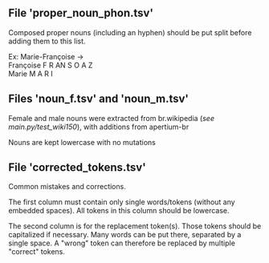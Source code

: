 ## File 'proper_noun_phon.tsv'

Composed proper nouns (including an hyphen) should be put split before adding them to this list.

Ex: Marie-Françoise ->  \
	Françoise F R AN S O A Z \
	Marie M A R I

## Files 'noun_f.tsv' and 'noun_m.tsv'

Female and male nouns were extracted from br.wikipedia (*see main.py/test_wiki150*), with additions from apertium-br

Nouns are kept lowercase with no mutations

## File 'corrected_tokens.tsv'

Common mistakes and corrections.

The first column must contain only single words/tokens (without any embedded spaces). All tokens in this column should be lowercase.

The second column is for the replacement token(s). Those tokens should be capitalized if necessary. Many words can be put there, separated by a single space. A "wrong" token can therefore be replaced by multiple "correct" tokens.
